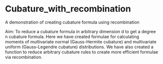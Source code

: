 # Cubature_with_recombination
A demonstration of creating cubature formula using recombination

Aim: To reduce a cubature formula in arbitrary dimension d to get a degree n cubature formula. Here we have created formulae for calculating moments of multivariate normal (Gauss-Hermite cubature) and multivariate uniform (Gauss-Legendre cubature) distributions. We have also created a function to reduce arbitrary cubature rules to create more efficient formulae via recombination.
